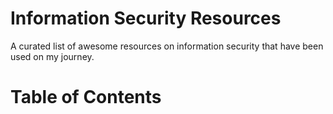 # Information Security Resources 

A curated list of awesome resources on information security that have been used on my journey. 

# Table of Contents 
